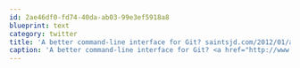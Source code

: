 ```yaml
---
id: 2ae46df0-fd74-40da-ab03-99e3ef5918a8
blueprint: text
category: twitter
title: 'A better command-line interface for Git? saintsjd.com/2012/01/a-bett…'
caption: 'A better command-line interface for Git? <a href="http://www.saintsjd.com/2012/01/a-better-ui-for-git/" title="http://www.saintsjd.com/2012/01/a-better-ui-for-git/" class="link link_untco">saintsjd.com/2012/01/a-bett…</a>'
---
```

